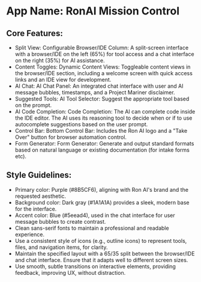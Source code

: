 # **App Name**: RonAI Mission Control

## Core Features:

- Split View: Configurable Browser/IDE Column: A split-screen interface with a browser/IDE on the left (65%) for tool access and a chat interface on the right (35%) for AI assistance.
- Content Toggles: Dynamic Content Views: Toggleable content views in the browser/IDE section, including a welcome screen with quick access links and an IDE view for development.
- AI Chat: AI Chat Panel: An integrated chat interface with user and AI message bubbles, timestamps, and a Project Mariner disclaimer.
- Suggested Tools: AI Tool Selector: Suggest the appropriate tool based on the prompt.
- AI Code Completion: Code Completion: The AI can complete code inside the IDE editor. The AI uses its reasoning tool to decide when or if to use autocomplete suggestions based on the user prompt. 
- Control Bar: Bottom Control Bar: Includes the Ron AI logo and a "Take Over" button for browser automation control.
- Form Generator: Form Generator: Generate and output standard formats based on natural language or existing documentation (for intake forms etc).

## Style Guidelines:

- Primary color: Purple (#8B5CF6), aligning with Ron AI's brand and the requested aesthetic.
- Background color: Dark gray (#1A1A1A) provides a sleek, modern base for the interface.
- Accent color: Blue (#5eead4), used in the chat interface for user message bubbles to create contrast.
- Clean sans-serif fonts to maintain a professional and readable experience.
- Use a consistent style of icons (e.g., outline icons) to represent tools, files, and navigation items, for clarity.
- Maintain the specified layout with a 65/35 split between the browser/IDE and chat interface.  Ensure that it adapts well to different screen sizes.
- Use smooth, subtle transitions on interactive elements, providing feedback, improving UX, without distraction.